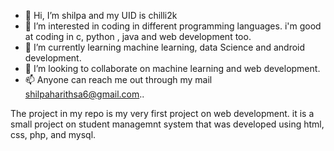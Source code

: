 - 👋 Hi, I’m shilpa and my UID is chilli2k
- 👀 I’m interested in coding in different programming languages. i'm good at coding in c, python , java and web development too.
- 🌱 I’m currently learning machine learning, data Science and android development.
- 💞️ I’m looking to collaborate on machine learning and web development.
- 📫 Anyone can reach me out through my mail shilpaharithsa6@gmail.com..

The project in my repo is my very first project on  web development. it is a small project on student managemnt system that was developed using html, css, php, and mysql. 
